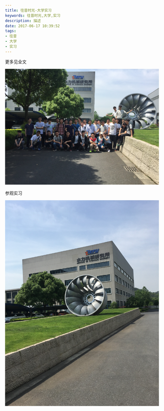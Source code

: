 ```yaml
---
title: 往昔时光-大学实习
keywords: 往昔时光,大学,实习
description: 描述
date: 2017-06-17 10:39:52
tags:
- 往昔
- 大学
- 实习
---
```


更多见全文

<!-- more -->

![实习](olden-days-3/IMG_2498.JPG)

参观实习

![流体机械](olden-days-3/IMG_2473.JPG)

